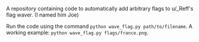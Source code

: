
A repository containing code to automatically add arbitrary flags to u/\_Reff's flag waver. (I named him Joe)

Run the code using the command `python wave_flag.py path/to/filename`.
A working example: `python wave_flag.py flags/france.png`.